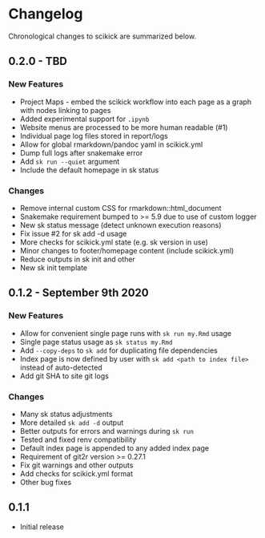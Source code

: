 # Changelog

Chronological changes to scikick are summarized below.

## 0.2.0 - TBD

### New Features

- Project Maps - embed the scikick workflow into each page as a graph with nodes linking to pages 
- Added experimental support for `.ipynb`
- Website menus are processed to be more human readable (#1) 
- Individual page log files stored in report/logs
- Allow for global rmarkdown/pandoc yaml in scikick.yml
- Dump full logs after snakemake error
- Add `sk run --quiet` argument
- Include the default homepage in sk status

### Changes

- Remove internal custom CSS for rmarkdown::html_document
- Snakemake requirement bumped to >= 5.9 due to use of custom logger
- New sk status message (detect unknown execution reasons)
- Fix issue #2 for sk add -d usage
- More checks for scikick.yml state (e.g. sk version in use)
- Minor changes to footer/homepage content (include scikick.yml)
- Reduce outputs in sk init and other
- New sk init template

## 0.1.2 - September 9th 2020

### New Features

- Allow for convenient single page runs with `sk run my.Rmd` usage
- Single page status usage as `sk status my.Rmd`
- Add `--copy-deps` to `sk add` for duplicating file dependencies
- Index page is now defined by user with `sk add <path to index file>` 
instead of auto-detected
- Add git SHA to site git logs

### Changes

- Many sk status adjustments
- More detailed `sk add -d` output
- Better outputs for errors and warnings during `sk run`
- Tested and fixed renv compatibility
- Default index page is appended to any added index page
- Requirement of git2r version >= 0.27.1
- Fix git warnings and other outputs
- Add checks for scikick.yml format
- Other bug fixes

## 0.1.1

- Initial release
